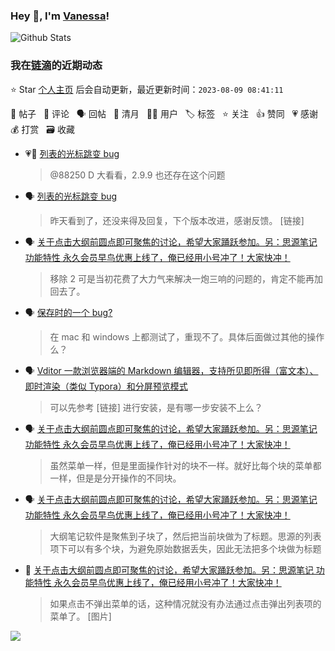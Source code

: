 ### Hey 👋, I'm [Vanessa](http://vanessa.b3log.org/)!

![Github Stats](https://github-readme-stats.vercel.app/api?username=Vanessa219&show_icons=true)

<!--events start -->

### 我在[链滴](https://ld246.com)的近期动态

⭐️ Star [个人主页](https://github.com/Vanessa219/Vanessa219) 后会自动更新，最近更新时间：`2023-08-09 08:41:11`

📝 帖子 &nbsp; 💬 评论 &nbsp; 🗣 回帖 &nbsp; 🌙 清月 &nbsp; 👨‍💻 用户 &nbsp; 🏷️ 标签 &nbsp; ⭐️ 关注 &nbsp; 👍 赞同 &nbsp; 💗 感谢 &nbsp; 💰 打赏 &nbsp; 🗃 收藏

* 💗💬 [列表的光标跳变 bug](https://ld246.com/article/1691383435795/comment/1691496013710#comments)

  > @88250 D 大看看，2.9.9 也还存在这个问题
* 🗣 [列表的光标跳变 bug](https://ld246.com/article/1691383435795/comment/1691496013710#comments)

  > 昨天看到了，还没来得及回复，下个版本改进，感谢反馈。 [链接]
* 🗣 [关于点击大纲前圆点即可聚焦的讨论，希望大家踊跃参加。另：思源笔记 功能特性 永久会员早鸟优惠上线了，俺已经用小号冲了！大家快冲！](https://ld246.com/article/1691310992434/comment/1691468455270#comments)

  > 移除 2 可是当初花费了大力气来解决一炮三响的问题的，肯定不能再加回去了。
* 🗣 [保存时的一个 bug?](https://ld246.com/article/1691379774134/comment/1691389656743#comments)

  > 在 mac 和 windows 上都测试了，重现不了。具体后面做过其他的操作么？
* 🗣 [Vditor 一款浏览器端的 Markdown 编辑器，支持所见即所得（富文本）、即时渲染（类似 Typora）和分屏预览模式](https://ld246.com/article/1549638745630/comment/1691460205213#comments)

  > 可以先参考 [链接] 进行安装，是有哪一步安装不上么？
* 🗣 [关于点击大纲前圆点即可聚焦的讨论，希望大家踊跃参加。另：思源笔记 功能特性 永久会员早鸟优惠上线了，俺已经用小号冲了！大家快冲！](https://ld246.com/article/1691310992434/comment/1691417232976#comments)

  > 虽然菜单一样，但是里面操作针对的块不一样。就好比每个块的菜单都一样，但是是分开操作的不同块。
* 🗣 [关于点击大纲前圆点即可聚焦的讨论，希望大家踊跃参加。另：思源笔记 功能特性 永久会员早鸟优惠上线了，俺已经用小号冲了！大家快冲！](https://ld246.com/article/1691310992434/comment/1691312754238#comments)

  > 大纲笔记软件是聚焦到子块了，然后把当前块做为了标题。思源的列表项下可以有多个块，为避免原始数据丢失，因此无法把多个块做为标题
* 💬 [关于点击大纲前圆点即可聚焦的讨论，希望大家踊跃参加。另：思源笔记 功能特性 永久会员早鸟优惠上线了，俺已经用小号冲了！大家快冲！](https://ld246.com/article/1691310992434/comment/1691378115080#comments)

  > 如果点击不弹出菜单的话，这种情况就没有办法通过点击弹出列表项的菜单了。 [图片]


<!--events end -->

<a title="Hits" target="_blank" href="https://github.com/Vanessa219/Vanessa219"><img src="https://hits.b3log.org/Vanessa219/Vanessa219.svg"></a>
